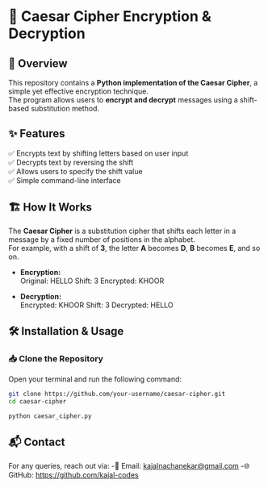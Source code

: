 # 🔐 Caesar Cipher Encryption & Decryption

## 📖 Overview  
This repository contains a **Python implementation of the Caesar Cipher**, a simple yet effective encryption technique.  
The program allows users to **encrypt and decrypt** messages using a shift-based substitution method.  

## ✨ Features  
✅ Encrypts text by shifting letters based on user input  
✅ Decrypts text by reversing the shift  
✅ Allows users to specify the shift value  
✅ Simple command-line interface  

## 🏗️ How It Works  
The **Caesar Cipher** is a substitution cipher that shifts each letter in a message by a fixed number of positions in the alphabet.  
For example, with a shift of **3**, the letter **A** becomes **D**, **B** becomes **E**, and so on.  

- **Encryption:**  
Original: HELLO
Shift: 3
Encrypted: KHOOR


- **Decryption:**  
Encrypted: KHOOR
Shift: 3
Decrypted: HELLO


## 🛠 Installation & Usage  

### 📥 Clone the Repository  
Open your terminal and run the following command:  
```bash
git clone https://github.com/your-username/caesar-cipher.git
cd caesar-cipher

python caesar_cipher.py
```

## 📬 Contact

For any queries, reach out via:
-📧 Email: kajalnachanekar@gmail.com
-🌐 GitHub: https://github.com/kajal-codes

